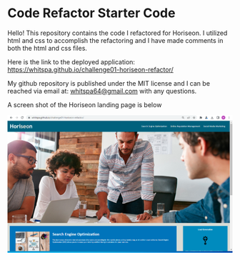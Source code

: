 # Code Refactor Starter Code
Hello! This repository contains the code I refactored for Horiseon.
I utilized html and css to accomplish the refactoring and I have made
comments in both the html and css files. 

Here is the link to the deployed application:
https://whitspa.github.io/challenge01-horiseon-refactor/

My github repository is published under the MIT license
and I can be reached via email at: whitspa64@gmail.com
with any questions. 

A screen shot of the Horiseon landing page is below

<img src="horiseon-refactor.png"
     alt="Horiseon Landing Page"
     style="float: left; margin-right: 10px;" />